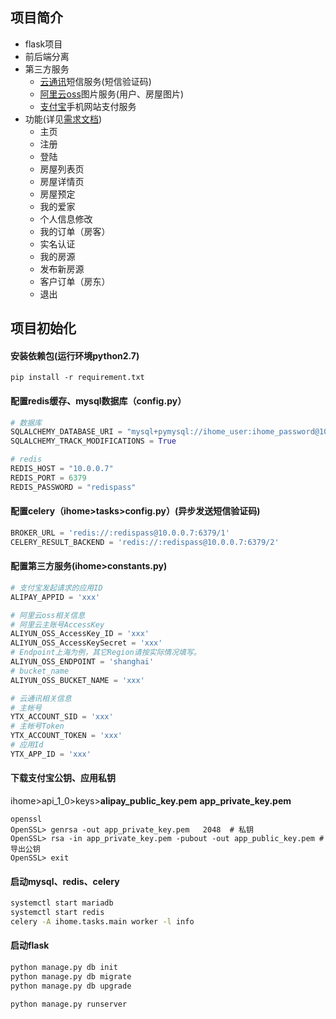 ## 项目简介
- flask项目  
- 前后端分离
- 第三方服务
    - [云通讯](https://www.yuntongxun.com/)短信服务(短信验证码)
    - [阿里云oss](https://www.aliyun.com/product/oss)图片服务(用户、房屋图片)
    - [支付宝](https://openhome.alipay.com/platform/home.htm)手机网站支付服务
- 功能(详见[需求文档](https://github.com/piperpi/flask-ihome/blob/master/%E9%9C%80%E6%B1%82%E6%96%87%E6%A1%A3.txt))
    - 主页
    - 注册
	- 登陆
	- 房屋列表页
	- 房屋详情页
	- 房屋预定
	- 我的爱家
	- 个人信息修改
	- 我的订单（房客）
	- 实名认证
	- 我的房源
	- 发布新房源
	- 客户订单（房东）
	- 退出    
## 项目初始化
#### 安装依赖包(运行环境python2.7)  
`pip install -r requirement.txt`
#### 配置redis缓存、mysql数据库（config.py）
```python
# 数据库
SQLALCHEMY_DATABASE_URI = "mysql+pymysql://ihome_user:ihome_password@10.0.0.7:3306/ihome"
SQLALCHEMY_TRACK_MODIFICATIONS = True

# redis
REDIS_HOST = "10.0.0.7"
REDIS_PORT = 6379
REDIS_PASSWORD = "redispass"
```
#### 配置celery（ihome>tasks>config.py）(异步发送短信验证码)

```python
BROKER_URL = 'redis://:redispass@10.0.0.7:6379/1'
CELERY_RESULT_BACKEND = 'redis://:redispass@10.0.0.7:6379/2'
```
#### 配置第三方服务(ihome>constants.py)
```python
# 支付宝发起请求的应用ID
ALIPAY_APPID = 'xxx'

# 阿里云oss相关信息
# 阿里云主账号AccessKey
ALIYUN_OSS_AccessKey_ID = 'xxx'
ALIYUN_OSS_AccessKeySecret = 'xxx'
# Endpoint上海为例，其它Region请按实际情况填写。
ALIYUN_OSS_ENDPOINT = 'shanghai'
# bucket_name
ALIYUN_OSS_BUCKET_NAME = 'xxx'

# 云通讯相关信息
# 主帐号
YTX_ACCOUNT_SID = 'xxx'
# 主帐号Token
YTX_ACCOUNT_TOKEN = 'xxx'
# 应用Id
YTX_APP_ID = 'xxx'
```
#### 下载支付宝公钥、应用私钥  
ihome>api_1_0>keys>**alipay_public_key.pem**  **app_private_key.pem**
```shell
openssl
OpenSSL> genrsa -out app_private_key.pem   2048  # 私钥
OpenSSL> rsa -in app_private_key.pem -pubout -out app_public_key.pem # 导出公钥
OpenSSL> exit
```
#### 启动mysql、redis、celery
```bash
systemctl start mariadb
systemctl start redis
celery -A ihome.tasks.main worker -l info
```
#### 启动flask
```bash
python manage.py db init
python manage.py db migrate
python manage.py db upgrade

python manage.py runserver
```
